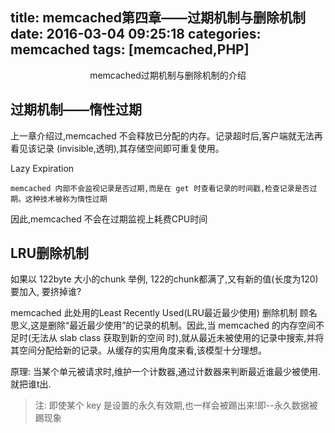 title: memcached第四章——过期机制与删除机制
date: 2016-03-04 09:25:18
categories: memcached
tags: [memcached,PHP]
---

<center>memcached过期机制与删除机制的介绍</center>
  
<!--more-->

## 过期机制——惰性过期

上一章介绍过,memcached 不会释放已分配的内存。记录超时后,客户端就无法再看见该记录 (invisible,透明),其存储空间即可重复使用。

Lazy Expiration

`memcached 内部不会监视记录是否过期,而是在 get 时查看记录的时间戳,检查记录是否过期。这种技术被称为惰性过期`

因此,memcached 不会在过期监视上耗费CPU时间

## LRU删除机制

如果以 122byte 大小的chunk 举例, 122的chunk都满了,又有新的值(长度为120)要加入, 要挤掉谁?

memcached 此处用的Least Recently Used(LRU最近最少使用) 删除机制
顾名思义,这是删除“最近最少使用”的记录的机制。因此,当 memcached 的内存空间不足时(无法从 slab class 获取到新的空间 时),就从最近未被使用的记录中搜索,并将其空间分配给新的记录。从缓存的实用角度来看,该模型十分理想。 

原理: 当某个单元被请求时,维护一个计数器,通过计数器来判断最近谁最少被使用.就把谁t出. 

>注: 即使某个 key 是设置的永久有效期,也一样会被踢出来!即--永久数据被踢现象 
